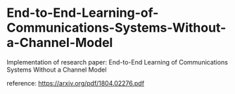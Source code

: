 # End-to-End-Learning-of-Communications-Systems-Without-a-Channel-Model
Implementation of research paper: End-to-End Learning of Communications Systems Without a Channel Model

reference: https://arxiv.org/pdf/1804.02276.pdf
